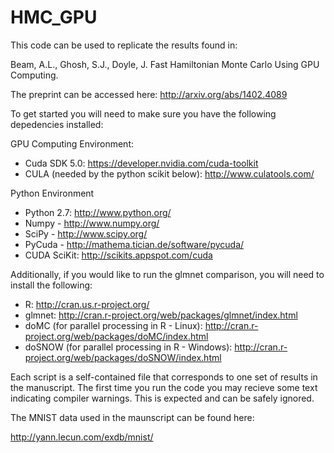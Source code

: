 HMC_GPU
=======

This code can be used to replicate the results found in:

Beam, A.L., Ghosh, S.J., Doyle, J. Fast Hamiltonian Monte Carlo Using GPU Computing. 

The preprint can be accessed here:
http://arxiv.org/abs/1402.4089

To get started you will need to make sure you have the following depedencies installed:

GPU Computing Environment:
- Cuda SDK 5.0: https://developer.nvidia.com/cuda-toolkit
- CULA (needed by the python scikit below): http://www.culatools.com/

Python Environment
- Python 2.7: http://www.python.org/
- Numpy - http://www.numpy.org/
- SciPy - http://www.scipy.org/
- PyCuda - http://mathema.tician.de/software/pycuda/
- CUDA SciKit: http://scikits.appspot.com/cuda

Additionally, if you would like to run the glmnet comparison, you will need to install the following:
- R: http://cran.us.r-project.org/
- glmnet: http://cran.r-project.org/web/packages/glmnet/index.html
- doMC (for parallel processing in R - Linux): http://cran.r-project.org/web/packages/doMC/index.html
- doSNOW (for parallel processing in R - Windows): http://cran.r-project.org/web/packages/doSNOW/index.html

Each script is a self-contained file that corresponds to one set of results in the manuscript. The first time you run the
code you may recieve some text indicating compiler warnings. This is expected and can be safely ignored.

The MNIST data used in the maunscript can be found here:

http://yann.lecun.com/exdb/mnist/
